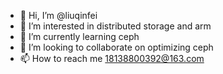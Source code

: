 - 👋 Hi, I’m @liuqinfei
- 👀 I’m interested in distributed storage and arm
- 🌱 I’m currently learning ceph
- 💞️ I’m looking to collaborate on optimizing ceph
- 📫 How to reach me 18138800392@163.com

<!---
liuqinfei/liuqinfei is a ✨ special ✨ repository because its `README.md` (this file) appears on your GitHub profile.
You can click the Preview link to take a look at your changes.
--->
